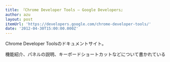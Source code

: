 ```yaml
---
title: 『Chrome Developer Tools — Google Developers』
author: azu
layout: post
itemUrl: 'https://developers.google.com/chrome-developer-tools/'
date: '2012-04-30T15:00:00.000Z'
---
```

Chrome Developer Toolsのドキュメントサイト。

機能紹介、パネルの説明、キーボードショートカットなどについて書かれている
